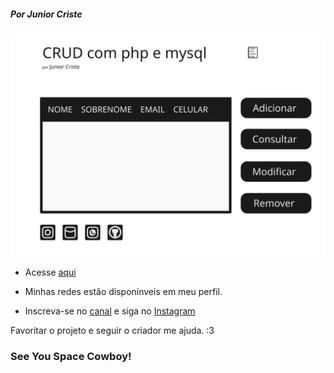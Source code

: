 ##### _Por Junior Criste_
![](https://github.com/JuniorCriste/CRUD-PHP-MYSQL/blob/main/img/crudPHPMYSQL.svg)
 * Acesse [aqui](https://informaticode.com.br/app/git/CRUD/crud.php)

 * Minhas redes estão disponínveis em meu perfil.
 * Inscreva-se no [canal](https://www.youtube.com/c/informaticode?sub_confirmation=1) e siga no [Instagram](https://www.instagram.com/informaticode)

Favoritar o projeto e seguir o criador me ajuda. :3

### See You Space Cowboy!
